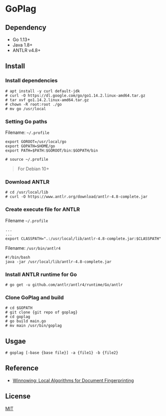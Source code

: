 # GoPlag

## Dependency

 - Go 1.13+
 - Java 1.8+
 - ANTLR v4.8+

## Install

### Install dependencies

```shell
# apt install -y curl default-jdk
# curl -O https://dl.google.com/go/go1.14.2.linux-amd64.tar.gz
# tar xvf go1.14.2.linux-amd64.tar.gz
# chown -R root:root ./go
# mv go /usr/local
```

### Setting Go paths

Filename: `~/.profile`

```shell
export GOROOT=/usr/local/go
export GOPATH=$HOME/go
export PATH=$PATH:$GOROOT/bin:$GOPATH/bin
```

```shell
# source ~/.profile
```

> For Debian 10+

### Download ANTLR

```shell
# cd /usr/local/lib
# curl -O https://www.antlr.org/download/antlr-4.8-complete.jar
```

### Create execute file for ANTLR

Filename `~/.profile`

```shell
...
...
export CLASSPATH=".:/usr/local/lib/antlr-4.8-complete.jar:$CLASSPATH"
```

Filename: `/usr/bin/antlr4`

```shell
#!/bin/bash
java -jar /usr/local/lib/antlr-4.8-complete.jar
```

### Install ANTLR runtime for Go

```shell
# go get -u github.com/antlr/antlr4/runtime/Go/antlr
```

### Clone GoPlag and build

```shell
# cd $GOPATH
# git clone {git repo of goplag}
# cd goplag
# go build main.go
# mv main /usr/bin/goplag
```

## Usgae

```shell
# goplag [-base {base file}] -a {file1} -b {file2}
```

## Reference

 - [Winnowing: Local Algorithms for Document Fingerprinting](http://theory.stanford.edu/~aiken/publications/papers/sigmod03.pdf)

## License

[MIT](https://opensource.org/licenses/MIT)
